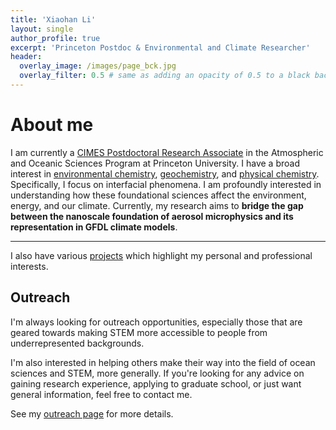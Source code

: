 ```yaml
---
title: 'Xiaohan Li'
layout: single
author_profile: true
excerpt: 'Princeton Postdoc & Environmental and Climate Researcher'
header:
  overlay_image: /images/page_bck.jpg
  overlay_filter: 0.5 # same as adding an opacity of 0.5 to a black background
---
```


# About me


I am currently a <a href="https://cimes.princeton.edu/">CIMES Postdoctoral Research Associate</a> in the Atmospheric and Oceanic Sciences Program at Princeton University. I have a broad interest in <a href="https://en.wikipedia.org/wiki/Environmental_chemistry">environmental chemistry</a>, <a href="https://en.wikipedia.org/wiki/Geochemistry">geochemistry</a>, and <a href="https://en.wikipedia.org/wiki/Physical_chemistry">physical chemistry</a>. Specifically, I focus on interfacial phenomena. I am profoundly interested in understanding how these foundational sciences affect the environment, energy, and our climate. Currently, my research aims to <strong>bridge the gap between the nanoscale foundation of aerosol microphysics and its representation in GFDL climate models</strong>.    

---

I also have various [projects](https://mjclobo.github.io/projects/) which highlight my personal and professional interests.

## Outreach

I'm always looking for outreach opportunities, especially those that
are geared towards making STEM more accessible to people from underrepresented backgrounds.

I'm also interested in helping others make their way into the field of ocean sciences and STEM, more generally.
If you're looking for any advice on gaining research experience, applying to graduate school, or just want general
information, feel free to contact me.

See my [outreach page](https://mjclobo.github.io/outreach/) for more details.

